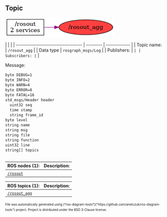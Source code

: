 <!--
File was automatically generated using 'ros-diagram-tools' project.
Project is distributed under the BSD 3-Clause license.
-->

## Topic

[![/rosout_agg](t__rosout_agg.png "/rosout_agg")](t__rosout_agg.png)

|  |  |
| --------------------------------- | -------- | ------------ |
| Topic name: | `/rosout_agg` |
| Data type | `rosgraph_msgs/Log` |
| Publishers: | `` |
| Subscribers: | `` |

Message:
```
byte DEBUG=1
byte INFO=2
byte WARN=4
byte ERROR=8
byte FATAL=16
std_msgs/Header header
  uint32 seq
  time stamp
  string frame_id
byte level
string name
string msg
string file
string function
uint32 line
string[] topics


```


| ROS nodes (1): | Description: |
| ----------------------------------- | ------------ |
| [`/rosout`](n__rosout.html) |  |

| ROS topics (1): | Description: |
| ----------------------------------- | ------------ |
| [`/rosout_agg`](t__rosout_agg.html) |  |


<font size="1">
    File was automatically generated using [*ros-diagram-tools*]("https://github.com/anetczuk/ros-diagram-tools") project.
    Project is distributed under the BSD 3-Clause license.
</font>
